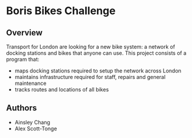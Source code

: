 # Boris Bikes Challenge

## Overview
Transport for London are looking for a new bike system: a network of docking stations and bikes that anyone can use. This project consists of a program that:
- maps docking stations required to setup the network across London
- maintains infrastructure required for staff, repairs and general maintenance
- tracks routes and locations of all bikes


## Authors
- Ainsley Chang
- Alex Scott-Tonge
